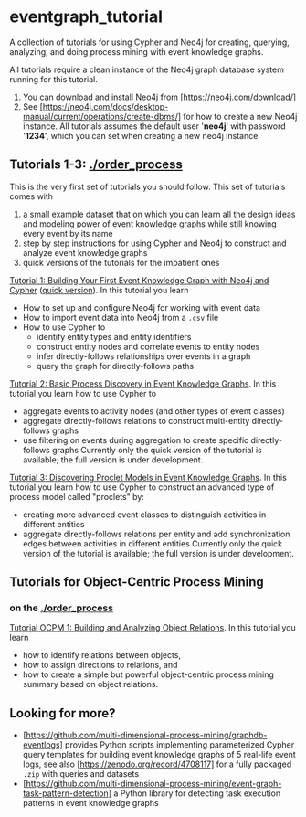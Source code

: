 # eventgraph_tutorial
A collection of tutorials for using Cypher and Neo4j for creating, querying, analyzing, and doing process mining with event knowledge graphs. 

All tutorials require a clean instance of the Neo4j graph database system running for this tutorial.
1. You can download and install Neo4j from [https://neo4j.com/download/]
2. See [https://neo4j.com/docs/desktop-manual/current/operations/create-dbms/] for how to create a new Neo4j instance.
   All tutorials assumes the default user '**neo4j**' with password '**1234**', which you can set when creating a new neo4j instance.

## Tutorials 1-3: [./order_process](./order_process)

This is the very first set of tutorials you should follow. This set of tutorials comes with
1. a small example dataset that on which you can learn all the design ideas and modeling power of event knowledge graphs while still knowing every event by its name
2. step by step instructions for using Cypher and Neo4j to construct and analyze event knowledge graphs
3. quick versions of the tutorials for the impatient ones

[Tutorial 1: Building Your First Event Knowledge Graph with Neo4j and Cypher](./order_process/tutorial-your-first-event-knowledge-graph.md) ([quick version](./order_process/tutorial-your-first-event-knowledge-graph-quick.md)). In this tutorial you learn
  * How to set up and configure Neo4j for working with event data
  * How to import event data into Neo4j from a `.csv` file
  * How to use Cypher to
     * identify entity types and entity identifiers
     * construct entity nodes and correlate events to entity nodes
     * infer directly-follows relationships over events in a graph
     * query the graph for directly-follows paths

[Tutorial 2: Basic Process Discovery in Event Knowledge Graphs](./order_process/tutorial-basic-process-discovery-DFG-quick.md). In this tutorial you learn how to use Cypher to
  * aggregate events to activity nodes (and other types of event classes)
  * aggregate directly-follows relations to construct multi-entity directly-follows graphs
  * use filtering on events during aggregation to create specific directly-follows graphs
Currently only the quick version of the tutorial is available; the full version is under development.

[Tutorial 3: Discovering Proclet Models in Event Knowledge Graphs](./order_process/tutorial-basic-process-discovery-Proclets-quick.md). In this tutorial you learn how to use Cypher to construct an advanced type of process model called "proclets" by:
  * creating more advanced event classes to distinguish activities in different entities
  * aggregate directly-follows relations per entity and add synchronization edges between activities in different entities
Currently only the quick version of the tutorial is available; the full version is under development.

## Tutorials for Object-Centric Process Mining

### on the [./order_process](./order_process)

[Tutorial OCPM 1: Building and Analyzing Object Relations](./order_process/tutorial-ocpm-relations.md). In this tutorial you learn 
  * how to identify relations between objects,
  * how to assign directions to relations, and
  * how to create a simple but powerful object-centric process mining summary based on object relations.

## Looking for more?

* [https://github.com/multi-dimensional-process-mining/graphdb-eventlogs] provides Python scripts implementing parameterized Cypher query templates for building event knowledge graphs of 5 real-life event logs, see also [https://zenodo.org/record/4708117] for a fully packaged `.zip` with queries and datasets
* [https://github.com/multi-dimensional-process-mining/event-graph-task-pattern-detection] a Python library for detecting task execution patterns in event knowledge graphs